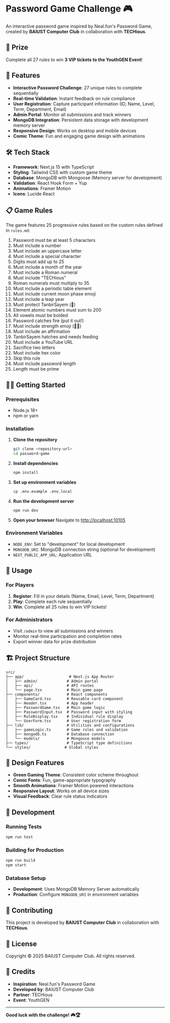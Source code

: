 # Password Game Challenge 🎮

An interactive password game inspired by Neal.fun's Password Game, created by **BAIUST Computer Club** in collaboration with **TECHious**.

## 🎁 Prize

Complete all 27 rules to win **3 VIP tickets to the YouthGEN Event**!

## 🚀 Features

- **Interactive Password Challenge**: 27 unique rules to complete sequentially
- **Real-time Validation**: Instant feedback on rule compliance
- **User Registration**: Capture participant information (ID, Name, Level, Term, Department, Email)
- **Admin Portal**: Monitor all submissions and track winners
- **MongoDB Integration**: Persistent data storage with development memory server
- **Responsive Design**: Works on desktop and mobile devices
- **Comic Theme**: Fun and engaging game design with animations

## 🛠️ Tech Stack

- **Framework**: Next.js 15 with TypeScript
- **Styling**: Tailwind CSS with custom game theme
- **Database**: MongoDB with Mongoose (Memory server for development)
- **Validation**: React Hook Form + Yup
- **Animations**: Framer Motion
- **Icons**: Lucide React

## 📋 Game Rules

The game features 25 progressive rules based on the custom rules defined in `rules.md`:

1. Password must be at least 5 characters
2. Must include a number
3. Must include an uppercase letter
4. Must include a special character
5. Digits must add up to 25
6. Must include a month of the year
7. Must include a Roman numeral
8. Must include "TECHious"
9. Roman numerals must multiply to 35
10. Must include a periodic table element
11. Must include current moon phase emoji
12. Must include a leap year
13. Must protect TanbirSayem (🥚)
14. Element atomic numbers must sum to 200
15. All vowels must be bolded
16. Password catches fire (put it out!)
17. Must include strength emoji (🏋️‍♂️)
18. Must include an affirmation
19. TanbirSayem hatches and needs feeding
20. Must include a YouTube URL
21. Sacrifice two letters
22. Must include hex color
23. Skip this rule
24. Must include password length
25. Length must be prime

## 🏃‍♂️ Getting Started

### Prerequisites

- Node.js 18+
- npm or yarn

### Installation

1. **Clone the repository**

   ```bash
   git clone <repository-url>
   cd password-game
   ```

2. **Install dependencies**

   ```bash
   npm install
   ```

3. **Set up environment variables**

   ```bash
   cp .env.example .env.local
   ```

4. **Run the development server**

   ```bash
   npm run dev
   ```

5. **Open your browser**
   Navigate to [http://localhost:10105](http://localhost:10105)

### Environment Variables

- `NODE_ENV`: Set to "development" for local development
- `MONGODB_URI`: MongoDB connection string (optional for development)
- `NEXT_PUBLIC_APP_URL`: Application URL

## 📖 Usage

### For Players

1. **Register**: Fill in your details (Name, Email, Level, Term, Department)
2. **Play**: Complete each rule sequentially
3. **Win**: Complete all 25 rules to win VIP tickets!

### For Administrators

- Visit `/admin` to view all submissions and winners
- Monitor real-time participation and completion rates
- Export winner data for prize distribution

## 🏗️ Project Structure

```
src/
├── app/                    # Next.js App Router
│   ├── admin/             # Admin portal
│   ├── api/               # API routes
│   └── page.tsx           # Main game page
├── components/            # React components
│   ├── GameCard.tsx       # Reusable card component
│   ├── Header.tsx         # App header
│   ├── PasswordGame.tsx   # Main game logic
│   ├── PasswordInput.tsx  # Password input with styling
│   ├── RuleDisplay.tsx    # Individual rule display
│   └── UserForm.tsx       # User registration form
├── lib/                   # Utilities and configurations
│   ├── gameLogic.ts       # Game rules and validation
│   ├── mongodb.ts         # Database connection
│   └── models/            # Mongoose models
├── types/                 # TypeScript type definitions
└── styles/               # Global styles
```

## 🎨 Design Features

- **Green Gaming Theme**: Consistent color scheme throughout
- **Comic Fonts**: Fun, game-appropriate typography
- **Smooth Animations**: Framer Motion powered interactions
- **Responsive Layout**: Works on all device sizes
- **Visual Feedback**: Clear rule status indicators

## 🔧 Development

### Running Tests

```bash
npm run test
```

### Building for Production

```bash
npm run build
npm start
```

### Database Setup

- **Development**: Uses MongoDB Memory Server automatically
- **Production**: Configure `MONGODB_URI` in environment variables

## 🤝 Contributing

This project is developed by **BAIUST Computer Club** in collaboration with **TECHious**.

## 📝 License

Copyright © 2025 BAIUST Computer Club. All rights reserved.

## 🎉 Credits

- **Inspiration**: Neal.fun's Password Game
- **Developed by**: BAIUST Computer Club
- **Partner**: TECHious
- **Event**: YouthGEN

---

**Good luck with the challenge! 🎮🏆**
